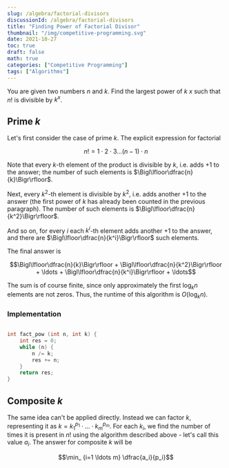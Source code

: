```yaml
---
slug: /algebra/factorial-divisors
discussionId: /algebra/factorial-divisors
title: "Finding Power of Factorial Divisor"
thumbnail: "/img/competitive-programming.svg"
date: 2021-10-27
toc: true
draft: false
math: true
categories: ["Competitive Programming"]
tags: ["Algorithms"]
---
```


You are given two numbers $n$ and $k$. Find the largest power of $k$ $x$ such that $n!$ is divisible by $k^x$.

## Prime $k$

Let's first consider the case of prime $k$. The explicit expression for factorial

$$n! = 1 \cdot 2 \cdot 3 \ldots (n-1) \cdot n$$

Note that every $k$-th element of the product is divisible by $k$, i.e. adds $+1$ to the answer; the number of such elements is $\Bigl\lfloor\dfrac{n}{k}\Bigr\rfloor$.

Next, every $k^2$-th element is divisible by $k^2$, i.e. adds another $+1$ to the answer (the first power of $k$ has already been counted in the previous paragraph). The number of such elements is $\Bigl\lfloor\dfrac{n}{k^2}\Bigr\rfloor$.

And so on, for every $i$ each $k^i$-th element adds another $+1$ to the answer, and there are $\Bigl\lfloor\dfrac{n}{k^i}\Bigr\rfloor$ such elements.

The final answer is

$$\Bigl\lfloor\dfrac{n}{k}\Bigr\rfloor + \Bigl\lfloor\dfrac{n}{k^2}\Bigr\rfloor + \ldots + \Bigl\lfloor\dfrac{n}{k^i}\Bigr\rfloor + \ldots$$

The sum is of course finite, since only approximately the first $\log_k n$ elements are not zeros. Thus, the runtime of this algorithm is $O(\log_k n)$.

### Implementation

```cpp

int fact_pow (int n, int k) {
	int res = 0;
	while (n) {
		n /= k;
		res += n;
	}
	return res;
}

```

## Composite $k$

The same idea can't be applied directly. Instead we can factor $k$, representing it as $k = k_1^{p_1} \cdot \ldots \cdot k_m^{p_m}$. For each $k_i$, we find the number of times it is present in $n!$ using the algorithm described above - let's call this value $a_i$. The answer for composite $k$ will be

$$\min_ {i=1 \ldots m} \dfrac{a_i}{p_i}$$

